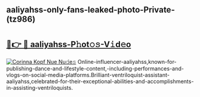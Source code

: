 ## aaliyahss-only-fans​-leaked-photo​-Private-(tz986)


# <h2><a href="https://mediaupload.pro?title=aaliyahss&ref=git">🔗👉 🔴 aaliyahss-P𝚑ot𝚘𝚜-V𝚒d𝚎o</a></h2>

[![Corinna Kopf Nue Nu𝚍e𝚜](https://i.imgur.com/0qMVB7G.gif)](https://mediaupload.pro?title=aaliyahss&ref=git)
Online-influencer-aaliyahss,known-for-publishing-dance-and-lifestyle-content,-including-performances-and-vlogs-on-social-media-platforms.Brilliant-ventriloquist-assistant-aaliyahss,celebrated-for-their-exceptional-abilities-and-accomplishments-in-assisting-ventriloquists.  